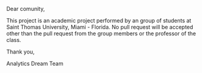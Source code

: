 Dear comunity,

This project is an academic project performed by an group of students at Saint Thomas University, Miami - Florida. 
No pull request will be accepted other than the pull request from the group members or the professor of the class.

Thank you,

Analytics Dream Team

